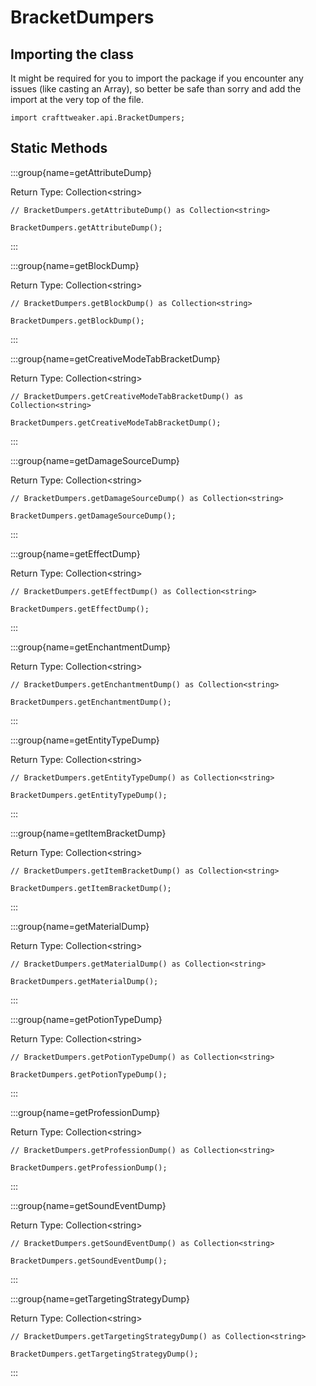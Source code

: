 # BracketDumpers

## Importing the class

It might be required for you to import the package if you encounter any issues (like casting an Array), so better be safe than sorry and add the import at the very top of the file.
```zenscript
import crafttweaker.api.BracketDumpers;
```


## Static Methods

:::group{name=getAttributeDump}

Return Type: Collection&lt;string&gt;

```zenscript
// BracketDumpers.getAttributeDump() as Collection<string>

BracketDumpers.getAttributeDump();
```

:::

:::group{name=getBlockDump}

Return Type: Collection&lt;string&gt;

```zenscript
// BracketDumpers.getBlockDump() as Collection<string>

BracketDumpers.getBlockDump();
```

:::

:::group{name=getCreativeModeTabBracketDump}

Return Type: Collection&lt;string&gt;

```zenscript
// BracketDumpers.getCreativeModeTabBracketDump() as Collection<string>

BracketDumpers.getCreativeModeTabBracketDump();
```

:::

:::group{name=getDamageSourceDump}

Return Type: Collection&lt;string&gt;

```zenscript
// BracketDumpers.getDamageSourceDump() as Collection<string>

BracketDumpers.getDamageSourceDump();
```

:::

:::group{name=getEffectDump}

Return Type: Collection&lt;string&gt;

```zenscript
// BracketDumpers.getEffectDump() as Collection<string>

BracketDumpers.getEffectDump();
```

:::

:::group{name=getEnchantmentDump}

Return Type: Collection&lt;string&gt;

```zenscript
// BracketDumpers.getEnchantmentDump() as Collection<string>

BracketDumpers.getEnchantmentDump();
```

:::

:::group{name=getEntityTypeDump}

Return Type: Collection&lt;string&gt;

```zenscript
// BracketDumpers.getEntityTypeDump() as Collection<string>

BracketDumpers.getEntityTypeDump();
```

:::

:::group{name=getItemBracketDump}

Return Type: Collection&lt;string&gt;

```zenscript
// BracketDumpers.getItemBracketDump() as Collection<string>

BracketDumpers.getItemBracketDump();
```

:::

:::group{name=getMaterialDump}

Return Type: Collection&lt;string&gt;

```zenscript
// BracketDumpers.getMaterialDump() as Collection<string>

BracketDumpers.getMaterialDump();
```

:::

:::group{name=getPotionTypeDump}

Return Type: Collection&lt;string&gt;

```zenscript
// BracketDumpers.getPotionTypeDump() as Collection<string>

BracketDumpers.getPotionTypeDump();
```

:::

:::group{name=getProfessionDump}

Return Type: Collection&lt;string&gt;

```zenscript
// BracketDumpers.getProfessionDump() as Collection<string>

BracketDumpers.getProfessionDump();
```

:::

:::group{name=getSoundEventDump}

Return Type: Collection&lt;string&gt;

```zenscript
// BracketDumpers.getSoundEventDump() as Collection<string>

BracketDumpers.getSoundEventDump();
```

:::

:::group{name=getTargetingStrategyDump}

Return Type: Collection&lt;string&gt;

```zenscript
// BracketDumpers.getTargetingStrategyDump() as Collection<string>

BracketDumpers.getTargetingStrategyDump();
```

:::

